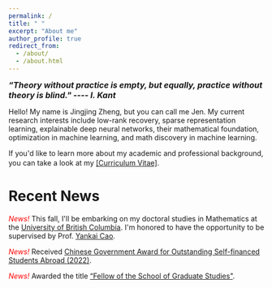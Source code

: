 ```yaml
---
permalink: /
title: " "
excerpt: "About me"
author_profile: true
redirect_from: 
  - /about/
  - /about.html
---
```

*<strong><font size=3> “Theory without practice is empty, but equally, practice without theory is blind."  ---- I. Kant </font></strong>*

Hello! My name is Jingjing Zheng, but you can call me Jen. My current research interests include low-rank recovery, sparse representation learning, explainable deep neural networks, their mathematical foundation, optimization in machine learning, and math discovery in machine learning. 


If you'd like to learn more about my academic and professional background, you can take a look at my [[Curriculum Vitae]](https://github.com/jzheng20/jzheng20.github.io/tree/master/files/CV-JingjingZheng.pdf).　


Recent News
===========================
*<font color=red> News! </font>* This fall, I'll be embarking on my doctoral studies in Mathematics at the [University of British Columbia](https://www.ubc.ca/). I'm honored to have the opportunity to be supervised by Prof. [Yankai Cao](https://chbe.ubc.ca/yankai-cao/).

*<font color=red> News! </font>* Received [Chinese Government Award for Outstanding Self-financed Students Abroad (2022)](https://en.wikipedia.org/wiki/Chinese_government_award_for_outstanding_self-financed_students_abroad). 

*<font color=red> News! </font>* Awarded the title [“Fellow of the School of Graduate Studies"](https://www.mun.ca/sgs/current-students/tuition-funding-and-employment/fellow-of-the-school-of-graduate-studies/). 





 


 
